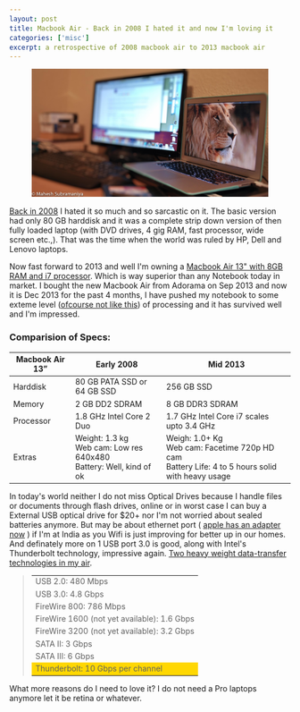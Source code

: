 ```yaml
---
layout: post
title: Macbook Air - Back in 2008 I hated it and now I'm loving it
categories: ['misc']
excerpt: a retrospective of 2008 macbook air to 2013 macbook air
---
```


<figure>
	<img src="/images/2013/macbook-air-2013-1.jpg" alt="Macbook Air 13 2013"> 
</figure>

[Back in 2008](/article/why-you-wont-love-macbook-air.html) I hated it so much and so sarcastic on it. The basic version had only 80 GB harddisk and it was a complete strip down version of then fully loaded laptop (with DVD drives, 4 gig RAM, fast processor, wide screen etc.,). That was the time when the world was ruled by HP, Dell and Lenovo laptops.

Now fast forward to 2013 and well I'm owning a [Macbook Air 13" with 8GB RAM and i7 processor](http://anandtech.com/show/7085/the-2013-macbook-air-review-13inch/3). Which is way superior than any Notebook today in market. I bought the new Macbook Air from Adorama on <time>Sep 2013</time> and now it is <time>Dec 2013</time> for the past 4 months, I have pushed my notebook to some exteme level  ([ofcourse not like this](http://cnettv.cnet.com/new-macbook-air-torture-test-always/9742-1_53-50128386.html)) of processing and it has survived well and I'm impressed.


### Comparision of Specs:
<table>
<thead>
<tr>
<th>Macbook Air 13”</th>
<th>Early 2008</th>
<th>Mid 2013</th>
</tr>
</thead>
<tbody>
<tr>
<td>Harddisk</td>
<td>80 GB PATA SSD or 64 GB SSD</td>
<td>256 GB SSD</td>
</tr>
<tr>
<td>Memory</td>
<td>2 GB DD2 SDRAM</td>
<td>8 GB DDR3 SDRAM</td>
</tr>
<tr>
<td>Processor</td>
<td>1.8 GHz Intel Core 2 Duo</td>
<td>1.7 GHz Intel Core i7 scales upto 3.4 GHz</td>
</tr>
<tr>
<td>Extras</td>
<td>Weight: 1.3 kg<br/>
Web cam: Low res 640x480<br/>
Battery: Well, kind of ok
</td>
<td>
Weigh: 1.0+ Kg<br/>
Web cam: Facetime 720p HD cam <br/>
Battery Life: 4 to 5 hours solid with heavy usage
</td>
</tr>
</tbody>
</table>

In today's world neither I do not miss Optical Drives because I handle files or documents through flash drives, online or in worst case I can buy a External USB optical drive for $20+ nor I'm not worried about sealed batteries anymore. But may be about ethernet port ( [apple has an adapter now](http://store.apple.com/us/product/MD463ZM/A/thunderbolt-to-gigabit-ethernet-adapter) ) if I'm at India as you Wifi is just improving for better up in our homes. And definately more on 1 USB port 3.0 is good, along with Intel's Thunderbolt technology, impressive again. [Two heavy weight data-transfer technologies in my air](http://macs.about.com/od/faq1/f/What-Is-Thunderbolt-High-Speed-I-O.htm).

<blockquote>
<TABLE>

<tr><td>USB 2.0: 480 Mbps</td></tr>
<tr><td>USB 3.0: 4.8 Gbps</td></tr>
<tr><td>FireWire 800: 786 Mbps</td></tr>
<tr><td>FireWire 1600 (not yet available): 1.6 Gbps</td></tr>
<tr><td>FireWire 3200 (not yet available): 3.2 Gbps</td></tr>
<tr><td>SATA II: 3 Gbps</td></tr>
<tr><td>SATA III: 6 Gbps</td></tr>
<tr style="background-color:gold;"><td>Thunderbolt: 10 Gbps per channel</td></tr>
</TABLE>
</blockquote>


What more reasons do I need to love it?  I do not need a Pro laptops anymore let it be retina or whatever.